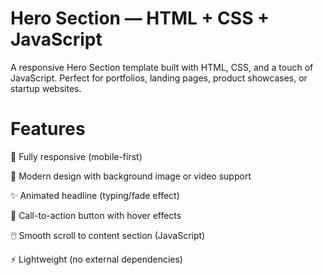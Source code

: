 # Hero Section — HTML + CSS + JavaScript

A responsive Hero Section template built with HTML, CSS, and a touch of JavaScript.
Perfect for portfolios, landing pages, product showcases, or startup websites.

# Features

📱 Fully responsive (mobile-first)

🎨 Modern design with background image or video support

✨ Animated headline (typing/fade effect)

🎯 Call-to-action button with hover effects

🖱️ Smooth scroll to content section (JavaScript)

⚡ Lightweight (no external dependencies)
